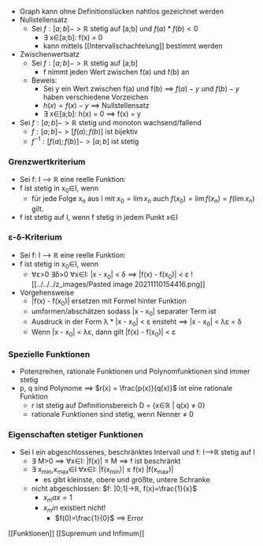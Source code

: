 + Graph kann ohne Definitionslücken nahtlos gezeichnet werden
+ Nullstellensatz	
	+ Sei $f: [a;b]->ℝ$ stetig auf [a;b] und $f(a)*f(b) < 0$
		+ ∃ x∈[a;b]\: f(x) = 0
		+ kann mittels [[Intervallschachtelung]] bestimmt werden
+ Zwischenwertsatz
	+ Sei $f: [a;b]->ℝ$ stetig auf [a;b]
		+ f nimmt jeden Wert zwischen f(a) und f(b) an
	+ Beweis:
		+ Sei y ein Wert zwischen f(a) und f(b) ==> $f(a)-y$ und $f(b) - y$ haben verschiedene Vorzeichen
		+ $h(x) = f(x)-y$ ==> Nullstellensatz
		+ ∃ x∈[a;b]\: h(x) = 0 ==> f(x) = y
+ Sei $f: [a;b]->ℝ$ stetig und monoton wachsend/fallend
	+ $f: [a;b]->[f(a);f(b)]$ ist bijektiv
	+ $f^{-1}: [f(a);f(b)]->[a;b]$ ist stetig

### Grenzwertkriterium
+ Sei f: I --> ℝ eine reelle Funktion:
+ f ist stetig in x<sub>0</sub>∈I, wenn
	+ für jede Folge x<sub>n</sub> aus I mit  $x_0 = \lim x_n$ auch $f(x_0) = \lim f(x_n) = f(\lim x_n)$ gilt.
+ f ist stetig auf I, wenn f stetig in jedem Punkt x∈I

### ε-δ-Kriterium
+ Sei f: I --> ℝ eine reelle Funktion:
+  f ist stetig in x<sub>0</sub>∈I, wenn
	+  ∀ε>0 ∃δ>0 ∀x∈I: |x - x<sub>0</sub>| < δ ==> |f(x) - f(x<sub>0</sub>)| < ε
 ![[../../../z_images/Pasted image 20211110154416.png]]
+  Vorgehensweise
	+  |f(x) - f(x<sub>0</sub>)| ersetzen mit Formel hinter Funktion
	+  umformen/abschätzen sodass |x - x<sub>0</sub>| separater Term ist
	+  Ausdruck in der Form λ \* |x - x<sub>0</sub>| < ε ensteht ==> |x - x<sub>0</sub>| < λε = δ
	+  Wenn |x - x<sub>0</sub>| < λε, dann gilt |f(x) - f(x<sub>0</sub>)| < ε

### Spezielle Funktionen
+ Potenzreihen, rationale Funktionen und Polynomfunktionen sind immer stetig
+ p, q sind Polynome ==> $r(x) = \frac{p(x)}{q(x)}$ ist eine rationale Funktion
	+ r ist stetig auf Definitionsbereich D = {x∈ℝ | q(x) ≠ 0}
	+ rationale Funktionen sind stetig, wenn Nenner ≠ 0

### Eigenschaften stetiger Funktionen
+ Sei I ein abgeschlossenes, beschränktes Intervall und f: I-->ℝ stetig auf I
	+ ∃ M>0 ==> ∀x∈I: |f(x)| ≤ M ==> f ist beschränkt
	+ ∃ x<sub>min</sub>,x<sub>max</sub>∈I ∀x∈I: |f(x<sub>min</sub>)| ≤ f(x)  |f(x<sub>max</sub>)|
		+ es gibt kleinste, obere und größte, untere Schranke
	+ nicht abgeschlossen: $f: ]0;1]->ℝ, f(x)=\frac{1}{x}$
		+ $x_max = 1$
		+ $x_min$ existiert nicht!
			+ $f(0)=\frac{1}{0}$ ==> Error

[[Funktionen]] [[Supremum und Infimum]]